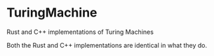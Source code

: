 # TuringMachine
Rust and C++ implementations of Turing Machines

Both the Rust and C++ implementations are identical in what they do.
